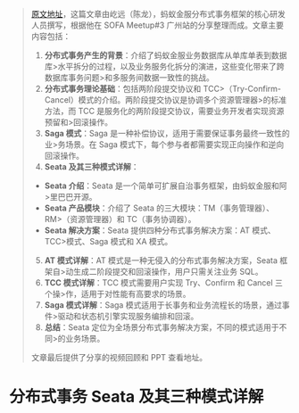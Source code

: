 > [原文地址](https://kimi.moonshot.cn/chat/cqb2gki2jko9ips12rlg)，这篇文章由屹远（陈龙），蚂蚁金服分布式事务框架的核心研发人员撰写，根据他在 SOFA Meetup#3 广州站的分享整理而成。文章主要内容包括：
>
> 1.  **分布式事务产生的背景**：介绍了蚂蚁金服业务数据库从单库单表到数据库>水平拆分的过程，以及业务服务化拆分的演进，这些变化带来了跨数据库事务问题>和多服务间数据一致性的挑战。
> 2.  **分布式事务理论基础**：包括两阶段提交协议和 TCC>（Try-Confirm-Cancel）模式的介绍。两阶段提交协议是协调多个资源管理器>的标准方法，而 TCC 是服务化的两阶段提交协议，需要业务开发者实现资源预留和>回滚操作。
> 3.  **Saga 模式**：Saga 是一种补偿协议，适用于需要保证事务最终一致性的业>务场景。在 Saga 模式下，每个参与者都需要实现正向操作和逆向回滚操作。
> 4.  **Seata 及其三种模式详解**：
>
> - **Seata 介绍**：Seata 是一个简单可扩展自治事务框架，由蚂蚁金服和阿>里巴巴开源。
> - **Seata 产品模块**：介绍了 Seata 的三大模块：TM（事务管理器）、RM>（资源管理器）和 TC（事务协调器）。
> - **Seata 解决方案**：Seata 提供四种分布式事务解决方案：AT 模式、TCC>模式、Saga 模式和 XA 模式。
>
> 5.  **AT 模式详解**：AT 模式是一种无侵入的分布式事务解决方案，Seata 框架自>动生成二阶段提交和回滚操作，用户只需关注业务 SQL。
> 6.  **TCC 模式详解**：TCC 模式需要用户实现 Try、Confirm 和 Cancel 三个操>作，适用于对性能有高要求的场景。
> 7.  **Saga 模式详解**：Saga 模式适用于长事务和业务流程长的场景，通过事件>驱动和状态机引擎实现服务编排和回滚。
> 8.  **总结**：Seata 定位为全场景分布式事务解决方案，不同的模式适用于不同>的业务场景。
>
> 文章最后提供了分享的视频回顾和 PPT 查看地址。

# 分布式事务 Seata 及其三种模式详解
